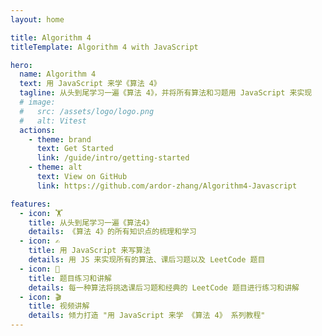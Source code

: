 ```yaml
---
layout: home

title: Algorithm 4
titleTemplate: Algorithm 4 with JavaScript

hero:
  name: Algorithm 4
  text: 用 JavaScript 来学《算法 4》
  tagline: 从头到尾学习一遍《算法 4》，并将所有算法和习题用 JavaScript 来实现
  # image:
  #   src: /assets/logo/logo.png
  #   alt: Vitest
  actions:
    - theme: brand
      text: Get Started
      link: /guide/intro/getting-started
    - theme: alt
      text: View on GitHub
      link: https://github.com/ardor-zhang/Algorithm4-Javascript

features:
  - icon: 🏋️
    title: 从头到尾学习一遍《算法4》
    details: 《算法 4》的所有知识点的梳理和学习
  - icon: ✍️
    title: 用 JavaScript 来写算法
    details: 用 JS 来实现所有的算法、课后习题以及 LeetCode 题目
  - icon: 🐝
    title: 题目练习和讲解
    details: 每一种算法将挑选课后习题和经典的 LeetCode 题目进行练习和讲解
  - icon: 🎬
    title: 视频讲解
    details: 倾力打造 "用 JavaScript 来学 《算法 4》 系列教程"
---
```


